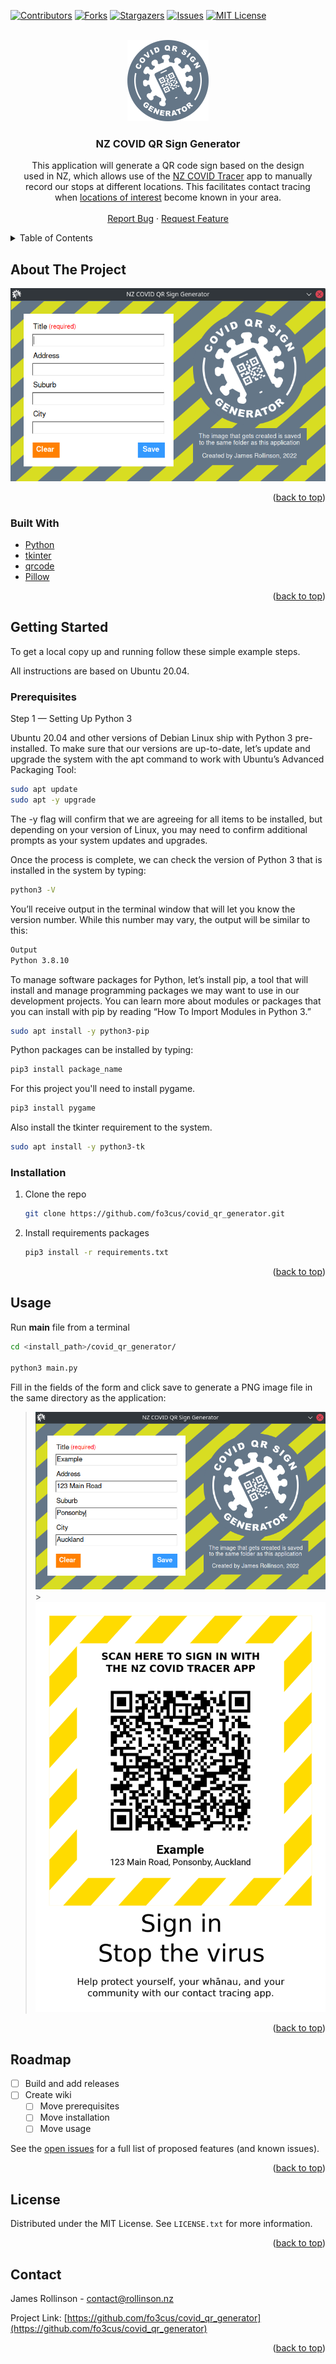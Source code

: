 <div id="top"></div>

[![Contributors][contributors-shield]][contributors-url]
[![Forks][forks-shield]][forks-url]
[![Stargazers][stars-shield]][stars-url]
[![Issues][issues-shield]][issues-url]
[![MIT License][license-shield]][license-url]

<!-- PROJECT LOGO -->
<br />
<div align="center">
  <a href="https://github.com/fo3cus/covid_qr_generator">
    <img src="assets/logo.png" alt="Logo" width="130" height="130">
  </a>

<h3 align="center">NZ COVID QR Sign Generator</h3>

  <p align="center">
    This application will generate a QR code sign based on the design<br /> used in NZ, which allows use of the <a href="https://www.health.govt.nz/our-work/diseases-and-conditions/covid-19-novel-coronavirus/covid-19-resources-and-tools/nz-covid-tracer-app">NZ COVID Tracer</a> app to manually<br /> record our stops at different locations. This facilitates contact tracing<br /> when <a href="https://www.health.govt.nz/our-work/diseases-and-conditions/covid-19-novel-coronavirus/covid-19-health-advice-public/contact-tracing-covid-19/covid-19-contact-tracing-locations-interest">locations of interest</a> become known in your area.
    <br />
    <br />
    <a href="https://github.com/fo3cus/covid_qr_generator/issues">Report Bug</a>
    ·
    <a href="https://github.com/fo3cus/covid_qr_generator/issues">Request Feature</a>
  </p>
</div>

<!-- TABLE OF CONTENTS -->
<details>
  <summary>Table of Contents</summary>
  <ol>
    <li>
      <a href="#about-the-project">About The Project</a>
      <ul>
        <li><a href="#built-with">Built With</a></li>
      </ul>
    </li>
    <li>
      <a href="#getting-started">Getting Started</a>
      <ul>
        <li><a href="#prerequisites">Prerequisites</a></li>
        <li><a href="#installation">Installation</a></li>
      </ul>
    </li>
    <li><a href="#usage">Usage</a></li>
    <li><a href="#roadmap">Road Map</a></li>
    <li><a href="#license">License</a></li>
    <li><a href="#contact">Contact</a></li>
  </ol>
</details>

<!-- ABOUT THE PROJECT -->

## About The Project

![Product Name Screen Shot][product-screenshot]

<p align="right">(<a href="#top">back to top</a>)</p>

### Built With

- [Python](https://www.python.org/)
- [tkinter](https://docs.python.org/3/library/tkinter.html)
- [qrcode](https://github.com/lincolnloop/python-qrcode)
- [Pillow](https://pillow.readthedocs.io/en/stable/)

<p align="right">(<a href="#top">back to top</a>)</p>

<!-- GETTING STARTED -->

## Getting Started

To get a local copy up and running follow these simple example steps.

All instructions are based on Ubuntu 20.04.

### Prerequisites

Step 1 — Setting Up Python 3

Ubuntu 20.04 and other versions of Debian Linux ship with Python 3 pre-installed. To make sure that our versions are up-to-date, let’s update and upgrade the system with the apt command to work with Ubuntu’s Advanced Packaging Tool:

```sh
sudo apt update
sudo apt -y upgrade
```

The -y flag will confirm that we are agreeing for all items to be installed, but depending on your version of Linux, you may need to confirm additional prompts as your system updates and upgrades.

Once the process is complete, we can check the version of Python 3 that is installed in the system by typing:

```sh
python3 -V
```

You’ll receive output in the terminal window that will let you know the version number. While this number may vary, the output will be similar to this:

```sh
Output
Python 3.8.10
```

To manage software packages for Python, let’s install pip, a tool that will install and manage programming packages we may want to use in our development projects. You can learn more about modules or packages that you can install with pip by reading “How To Import Modules in Python 3.”

```sh
sudo apt install -y python3-pip
```

Python packages can be installed by typing:

```sh
pip3 install package_name
```

For this project you'll need to install pygame.

```sh
pip3 install pygame
```

Also install the tkinter requirement to the system.

```sh
sudo apt install -y python3-tk
```

### Installation

1. Clone the repo
   ```sh
   git clone https://github.com/fo3cus/covid_qr_generator.git
   ```
2. Install requirements packages
   ```sh
   pip3 install -r requirements.txt
   ```

<p align="right">(<a href="#top">back to top</a>)</p>

<!-- USAGE EXAMPLES -->

## Usage

Run **main** file from a terminal

```sh
cd <install_path>/covid_qr_generator/

python3 main.py
```

Fill in the fields of the form and click save to generate a PNG image file in the same directory as the application:

> [![Application Usage Screenshot][usage-screenshot]](https://github.com/fo3cus/covid_qr_generator/blob/main/assets/usage_example.png) > [![Sign Sample Image][sample-image]](https://github.com/fo3cus/covid_qr_generator/blob/main/assets/example.png)

<p align="right">(<a href="#top">back to top</a>)</p>

<!-- ROADMAP -->

## Roadmap

- [ ] Build and add releases
- [ ] Create wiki
  - [ ] Move prerequisites
  - [ ] Move installation
  - [ ] Move usage

See the [open issues](https://github.com/fo3cus/covid_qr_generator/issues) for a full list of proposed features (and known issues).

<p align="right">(<a href="#top">back to top</a>)</p>

<!-- LICENSE -->

## License

Distributed under the MIT License. See `LICENSE.txt` for more information.

<p align="right">(<a href="#top">back to top</a>)</p>

<!-- CONTACT -->

## Contact

James Rollinson - contact@rollinson.nz

Project Link: [https://github.com/fo3cus/covid_qr_generator](https://github.com/fo3cus/covid_qr_generator)

<p align="right">(<a href="#top">back to top</a>)</p>

<!-- MARKDOWN LINKS & assets -->
<!-- https://www.markdownguide.org/basic-syntax/#reference-style-links -->

[contributors-shield]: https://img.shields.io/github/contributors/fo3cus/covid_qr_generator?style=for-the-badge
[contributors-url]: https://github.com/fo3cus/covid_qr_generator/graphs/contributors
[forks-shield]: https://img.shields.io/github/forks/fo3cus/covid_qr_generator?style=for-the-badge
[forks-url]: https://github.com/fo3cus/covid_qr_generator/network/members
[stars-shield]: https://img.shields.io/github/stars/fo3cus/covid_qr_generator?style=for-the-badge
[stars-url]: https://github.com/fo3cus/covid_qr_generator/stargazers
[issues-shield]: https://img.shields.io/github/issues/fo3cus/covid_qr_generator?style=for-the-badge
[issues-url]: https://github.com/fo3cus/covid_qr_generator/issues
[license-shield]: https://img.shields.io/github/license/fo3cus/covid_qr_generator?style=for-the-badge
[license-url]: https://github.com/fo3cus/covid_qr_generator/blob/main/LICENSE.txt
[product-screenshot]: assets/screenshot.png
[usage-screenshot]: assets/usage_example.png
[sample-image]: assets/example.png

